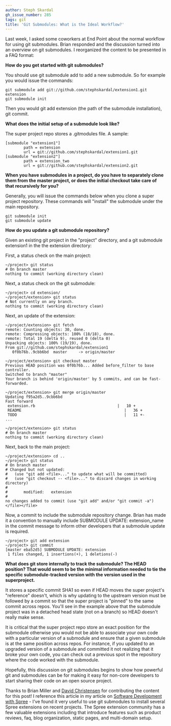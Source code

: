 ```yaml
---
author: Steph Skardal
gh_issue_number: 285
tags: git
title: 'Git Submodules: What is the Ideal Workflow?'
---
```


Last week, I asked some coworkers at End Point about the normal workflow for using git submodules. Brian responded and the discussion turned into an overview on git submodules. I reorganized the content to be presented in a FAQ format:

**How do you get started with git submodules?**

You should use git submodule add to add a new submodule. So for example you would issue the commands:

```nohighlight
git submodule add git://github.com/stephskardal/extension1.git extension
git submodule init
```

Then you would git add extension (the path of the submodule installation), git commit.

**What does the initial setup of a submodule look like?**

The super project repo stores a .gitmodules file. A sample:

```nohighlight
[submodule "extension1"]
        path = extension
        url = git://github.com/stephskardal/extension1.git
[submodule "extension2"]
        path = extension_two
        url = git://github.com/stephskardal/extension2.git
```

**When you have submodules in a project, do you have to separately clone them from the master project, or does the initial checkout take care of that recursively for you?**

Generally, you will issue the commands below when you clone a super project repository. These commands will "install" the submodule under the main repository.

```nohighlight
git submodule init
git submodule update
```

**How do you update a git submodule repository?**

Given an existing git project in the "project" directory, and a git submodule extension1 in the the extension directory:

First, a status check on the main project:

```nohighlight
~/project> git status
# On branch master
nothing to commit (working directory clean)
```

Next, a status check on the git submodule:

```nohighlight
~/project> cd extension/
~/project/extension> git status
# Not currently on any branch.
nothing to commit (working directory clean)
```

Next, an update of the extension:

```nohighlight
~/project/extension> git fetch
remote: Counting objects: 30, done.
remote: Compressing objects: 100% (18/18), done.
remote: Total 19 (delta 9), reused 0 (delta 0)
Unpacking objects: 100% (19/19), done.
From git://github.com/stephskardal/extension1
   0f0b76b..9cbb6bd  master     -> origin/master

~/project/extension> git checkout master
Previous HEAD position was 0f0b76b... Added before_filter to base controller.
Switched to branch "master"
Your branch is behind 'origin/master' by 5 commits, and can be fast-forwarded.

~/project/extension> git merge origin/master
Updating f95a2d5..9cbb6bd
Fast forward
 extension.rb                                    |   10 +
 README                                             |   36 +
 TODO                                               |   11 +-
...

~/project/extension> git status
# On branch master
nothing to commit (working directory clean)
```

Next, back to the main project:

```nohighlight
~/project/extension> cd ..
~/project> git status
# On branch master
# Changed but not updated:
#   (use "git add <file>..." to update what will be committed)
#   (use "git checkout -- <file>..." to discard changes in working directory)
#
#       modified:   extension
#
no changes added to commit (use "git add" and/or "git commit -a")
</file></file>
```

Now, a commit to include the submodule repository change. Brian has made it a convention to manually include SUBMODULE UPDATE: extension_name in the commit message to inform other developers that a submodule update is required.

```nohighlight
~/project> git add extension
~/project> git commit
[master eba52d5] SUBMODULE UPDATE: extension
 1 files changed, 1 insertions(+), 1 deletions(-)
```

**What does git store internally to track the submodule? The HEAD position?  That would seem to be the minimal information needed to tie the specific submodule-tracked version with the version used in the superproject.**

It stores a specific commit SHA1 so even if HEAD moves the super project's "reference" doesn't, which is why updating to the upstream version must be followed by a commit so that the super project is "pinned" to the same commit across repos. You'll see in the example above that the submodule project was in a detached head state (not on a branch) so HEAD doesn't really make sense.

It is critical that the super project repo store an exact position for the submodule otherwise you would not be able to associate your own code with a particular version of a submodule and ensure that a given submodule is at the same position across repos. For instance, if you updated to an upgraded version of a submodule and committed it not realizing that it broke your own code, you can check out a previous spot in the repository where the code worked with the submodule.

Hopefully, this discussion on git submodules begins to show how powerful git and submodules can be for making it easy for non-core developers to start sharing their code on an open source project.

Thanks to Brian Miller and [David Christensen](/team/david_christensen) for contributing the content for this post! I reference this article in my article on [Software Development with Spree](/blog/2010/03/31/spree-software-development) - I've found it very useful to use git submodules to install several Spree extensions on recent projects. The Spree extension community has a few valuable extensions including that introduce features such as product reviews, faq, blog organization, static pages, and multi-domain setup.
